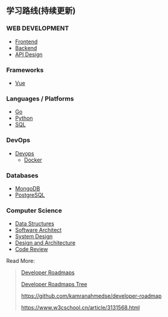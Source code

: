 ## 学习路线(持续更新)

### WEB DEVELOPMENT

- [Frontend](roadmap-frontend.md)
- [Backend](roadmap-backend.md)
- [API Design](roadmap-api-design.md)

### Frameworks

- [Vue](roadmap-vue.md)

### Languages / Platforms

- [Go](roadmap-go.md)
- [Python](roadmap-python.md)
- [SQL](roadmap-sql.md)

### DevOps

- [Devops](roadmap-devops.md)
  - [Docker](roadmap-docker.md)

### Databases

- [MongoDB](roadmap-mongodb.md)
- [PostgreSQL](roadmap-postgresql-dba.md)

### Computer Science

- [Data Structures](roadmap-data-structures.md)
- [Software Architect](roadmap-software-architect.md)
- [System Design](roadmap-system-design.md)
- [Design and Architecture](roadmap-software-design-architecture.md)
- [Code Review](roadmap-code-review.md)

Read More:

> [Developer Roadmaps](https://roadmap.sh/)
> 
> [Developer Roadmaps Tree](https://roadmap.sh/roadmaps)
> 
> https://github.com/kamranahmedse/developer-roadmap
> 
> https://www.w3cschool.cn/article/3131568.html
